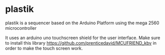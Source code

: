 # plastik
plastik is a sequencer based on the Arduino Platform using the mega 2560 microcontroller
 
It uses an arduino uno touchscreen shield for the user interface.
Make sure to install this library https://github.com/prenticedavid/MCUFRIEND_kbv in order to make the touch screen work.
